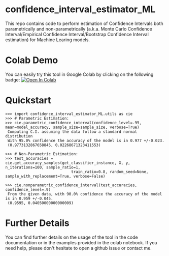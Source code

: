 # confidence_interval_estimator_ML
This repo contains code to perform estimation of Confidence Intervals both parametrically and non-parametrically (a.k.a. Monte Carlo Confidence Interval/Empirical Confidence Interval/Bootstrap Confidence Interval estimation) for Machine Learing models.

# Colab Demo 
You can easily try this tool in Google Colab by clicking on the following badge: [![Open In Colab](https://colab.research.google.com/assets/colab-badge.svg)](https://drive.google.com/file/d/1tkzLOkiOGj7oaVvXQLGHuoRSQ0zVbYZb/view?usp=sharing)


# Quickstart 
```
>>> import confidence_interval_estimator_ML.utils as cie
>>> # Parametric Estimation:
>>> cie.parametric_confidence_interval(confidence_level=.95, mean=model_accuracy, sample_size=sample_size, verbose=True)
 Computing C.I. assuming the data follow a standard normal distribution
 With 95.0% confidence the accuracy of the model is in 0.977 +/-0.023.
 (0.9773132867658845, 0.02268671323411553)
 
>>> # Non-Parametric Estimation:
>>> test_accuracies = cie.get_accuracy_samples(get_classifier_instance, X, y, n_iterations=100, sample_ratio=1,
                             train_ratio=0.8, random_seed=None, sample_with_replacement=True, verbose=False) 
                             
>>> cie.nonparametric_confidence_interval(test_accuracies, confidence_level=.9)
 From the given data, with 90.0% confidence the accuracy of the model is in 0.959 +/-0.045.
 (0.9595, 0.04050000000000009)
```

# Further Details
You can find further details on the usage of the tool in the code documentation or in the examples provided in the colab notebook. If you need help, please don't hesitate to open a github issue or contact me.





